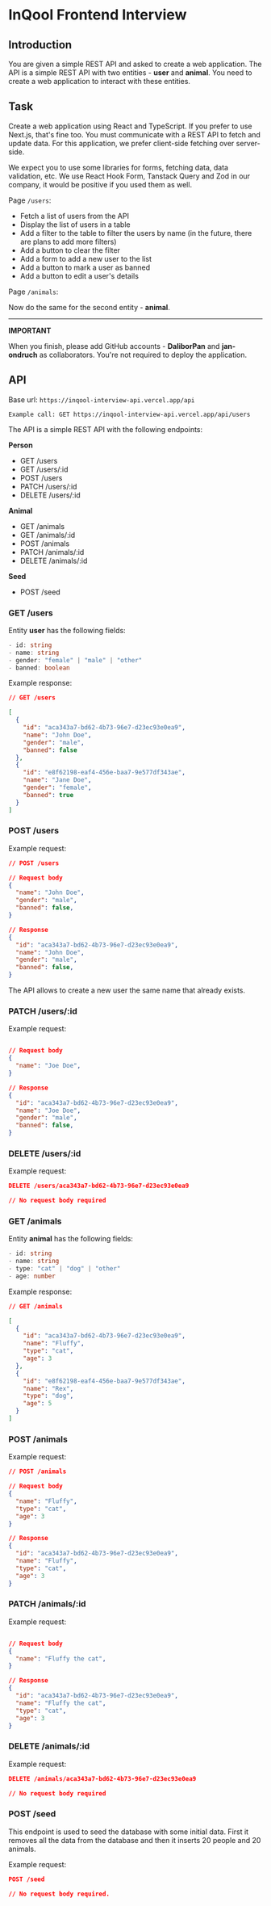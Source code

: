 # InQool Frontend Interview

## Introduction

You are given a simple REST API and asked to create a web application. The API is a simple REST API with two entities - **user** and **animal**. You need to create a web application to interact with these entities.

## Task

Create a web application using React and TypeScript. If you prefer to use Next.js, that's fine too. You must communicate with a REST API to fetch and update data. For this application, we prefer client-side fetching over server-side.

We expect you to use some libraries for forms, fetching data, data validation, etc. We use React Hook Form, Tanstack Query and Zod in our company, it would be positive if you used them as well.

Page `/users`:

- Fetch a list of users from the API
- Display the list of users in a table
- Add a filter to the table to filter the users by name (in the future, there are plans to add more filters)
- Add a button to clear the filter
- Add a form to add a new user to the list
- Add a button to mark a user as banned
- Add a button to edit a user's details

Page `/animals`:

Now do the same for the second entity - **animal**.

---

**IMPORTANT**

When you finish, please add GitHub accounts - **DaliborPan** and **jan-ondruch** as collaborators. You're not required to deploy the application.

## API

Base url: `https://inqool-interview-api.vercel.app/api`

`Example call: GET https://inqool-interview-api.vercel.app/api/users`

The API is a simple REST API with the following endpoints:

**Person**

- GET /users
- GET /users/:id
- POST /users
- PATCH /users/:id
- DELETE /users/:id

**Animal**

- GET /animals
- GET /animals/:id
- POST /animals
- PATCH /animals/:id
- DELETE /animals/:id

**Seed**

- POST /seed

### GET /users

Entity **user** has the following fields:

```ts
- id: string
- name: string
- gender: "female" | "male" | "other"
- banned: boolean
```

Example response:

```json
// GET /users

[
  {
    "id": "aca343a7-bd62-4b73-96e7-d23ec93e0ea9",
    "name": "John Doe",
    "gender": "male",
    "banned": false
  },
  {
    "id": "e8f62198-eaf4-456e-baa7-9e577df343ae",
    "name": "Jane Doe",
    "gender": "female",
    "banned": true
  }
]
```

### POST /users

Example request:

```json
// POST /users

// Request body
{
  "name": "John Doe",
  "gender": "male",
  "banned": false,
}

// Response
{
  "id": "aca343a7-bd62-4b73-96e7-d23ec93e0ea9",
  "name": "John Doe",
  "gender": "male",
  "banned": false,
}
```

The API allows to create a new user the same name that already exists.

### PATCH /users/:id

Example request:

```json

// Request body
{
  "name": "Joe Doe",
}

// Response
{
  "id": "aca343a7-bd62-4b73-96e7-d23ec93e0ea9",
  "name": "Joe Doe",
  "gender": "male",
  "banned": false,
}
```

### DELETE /users/:id

Example request:

```json
DELETE /users/aca343a7-bd62-4b73-96e7-d23ec93e0ea9

// No request body required
```

### GET /animals

Entity **animal** has the following fields:

```ts
- id: string
- name: string
- type: "cat" | "dog" | "other"
- age: number
```

Example response:

```json
// GET /animals

[
  {
    "id": "aca343a7-bd62-4b73-96e7-d23ec93e0ea9",
    "name": "Fluffy",
    "type": "cat",
    "age": 3
  },
  {
    "id": "e8f62198-eaf4-456e-baa7-9e577df343ae",
    "name": "Rex",
    "type": "dog",
    "age": 5
  }
]
```

### POST /animals

Example request:

```json
// POST /animals

// Request body
{
  "name": "Fluffy",
  "type": "cat",
  "age": 3
}

// Response
{
  "id": "aca343a7-bd62-4b73-96e7-d23ec93e0ea9",
  "name": "Fluffy",
  "type": "cat",
  "age": 3
}
```

### PATCH /animals/:id

Example request:

```json

// Request body
{
  "name": "Fluffy the cat",
}

// Response
{
  "id": "aca343a7-bd62-4b73-96e7-d23ec93e0ea9",
  "name": "Fluffy the cat",
  "type": "cat",
  "age": 3
}
```

### DELETE /animals/:id

Example request:

```json
DELETE /animals/aca343a7-bd62-4b73-96e7-d23ec93e0ea9

// No request body required
```

### POST /seed

This endpoint is used to seed the database with some initial data.
First it removes all the data from the database and then it inserts 20 people and 20 animals.

Example request:

```json
POST /seed

// No request body required.
```
